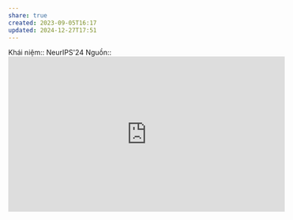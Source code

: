 ```yaml
---
share: true
created: 2023-09-05T16:17
updated: 2024-12-27T17:51
---
```

Khái niệm:: 
NeurIPS'24
Nguồn:: <iframe width="560" height="315" src="https://www.youtube.com/embed/dDUC-LqVrPU?si=H161x-mOwjjMfhH7&t=479" title="YouTube video player" frameborder="0" allow="accelerometer; autoplay; clipboard-write; encrypted-media; gyroscope; picture-in-picture; web-share" referrerpolicy="strict-origin-when-cross-origin" allowfullscreen></iframe>